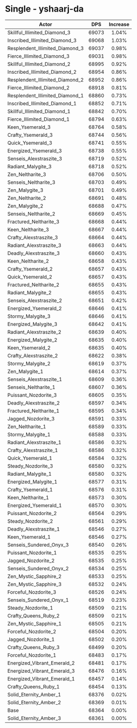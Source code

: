 # Single - yshaarj-da
| Actor | DPS | Increase |
|---|:---:|:---:|
|Skillful_Illimited_Diamond_3|69073|1.04%|
|Inscribed_Illimited_Diamond_3|69068|1.03%|
|Resplendent_Illimited_Diamond_3|69037|0.98%|
|Fierce_Illimited_Diamond_3|69031|0.98%|
|Skillful_Illimited_Diamond_2|68995|0.92%|
|Inscribed_Illimited_Diamond_2|68954|0.86%|
|Resplendent_Illimited_Diamond_2|68952|0.86%|
|Fierce_Illimited_Diamond_2|68918|0.81%|
|Resplendent_Illimited_Diamond_1|68860|0.73%|
|Inscribed_Illimited_Diamond_1|68852|0.71%|
|Skillful_Illimited_Diamond_1|68842|0.70%|
|Fierce_Illimited_Diamond_1|68794|0.63%|
|Keen_Ysemerald_3|68764|0.58%|
|Crafty_Ysemerald_3|68744|0.56%|
|Quick_Ysemerald_3|68741|0.55%|
|Energized_Ysemerald_3|68738|0.55%|
|Senseis_Alexstraszite_3|68719|0.52%|
|Radiant_Malygite_3|68718|0.52%|
|Zen_Neltharite_3|68706|0.50%|
|Senseis_Neltharite_3|68703|0.49%|
|Zen_Malygite_3|68701|0.49%|
|Zen_Neltharite_2|68691|0.48%|
|Zen_Malygite_2|68688|0.47%|
|Senseis_Neltharite_2|68669|0.45%|
|Fractured_Neltharite_3|68668|0.44%|
|Keen_Neltharite_3|68667|0.44%|
|Crafty_Alexstraszite_3|68664|0.44%|
|Radiant_Alexstraszite_3|68663|0.44%|
|Deadly_Alexstraszite_3|68660|0.43%|
|Keen_Neltharite_2|68658|0.43%|
|Crafty_Ysemerald_2|68657|0.43%|
|Quick_Ysemerald_2|68657|0.43%|
|Fractured_Neltharite_2|68655|0.43%|
|Radiant_Malygite_2|68655|0.43%|
|Senseis_Alexstraszite_2|68651|0.42%|
|Energized_Ysemerald_2|68646|0.41%|
|Stormy_Malygite_3|68646|0.41%|
|Energized_Malygite_3|68642|0.41%|
|Radiant_Alexstraszite_2|68639|0.40%|
|Energized_Malygite_2|68635|0.40%|
|Keen_Ysemerald_2|68635|0.40%|
|Crafty_Alexstraszite_2|68622|0.38%|
|Stormy_Malygite_2|68619|0.37%|
|Zen_Malygite_1|68614|0.37%|
|Senseis_Alexstraszite_1|68609|0.36%|
|Senseis_Neltharite_1|68607|0.36%|
|Puissant_Nozdorite_3|68605|0.35%|
|Deadly_Alexstraszite_2|68597|0.34%|
|Fractured_Neltharite_1|68595|0.34%|
|Jagged_Nozdorite_3|68591|0.33%|
|Zen_Neltharite_1|68589|0.33%|
|Stormy_Malygite_1|68588|0.33%|
|Radiant_Alexstraszite_1|68586|0.32%|
|Crafty_Alexstraszite_1|68586|0.32%|
|Quick_Ysemerald_1|68584|0.32%|
|Steady_Nozdorite_3|68580|0.32%|
|Radiant_Malygite_1|68580|0.32%|
|Energized_Malygite_1|68577|0.31%|
|Crafty_Ysemerald_1|68576|0.31%|
|Keen_Neltharite_1|68573|0.30%|
|Energized_Ysemerald_1|68570|0.30%|
|Puissant_Nozdorite_2|68564|0.29%|
|Steady_Nozdorite_2|68561|0.29%|
|Deadly_Alexstraszite_1|68546|0.27%|
|Keen_Ysemerald_1|68546|0.27%|
|Senseis_Sundered_Onyx_3|68540|0.26%|
|Puissant_Nozdorite_1|68535|0.25%|
|Jagged_Nozdorite_2|68535|0.25%|
|Senseis_Sundered_Onyx_2|68534|0.25%|
|Zen_Mystic_Sapphire_2|68533|0.25%|
|Zen_Mystic_Sapphire_3|68532|0.24%|
|Forceful_Nozdorite_3|68526|0.24%|
|Senseis_Sundered_Onyx_1|68519|0.23%|
|Steady_Nozdorite_1|68509|0.21%|
|Crafty_Queens_Ruby_2|68509|0.21%|
|Zen_Mystic_Sapphire_1|68505|0.21%|
|Forceful_Nozdorite_2|68504|0.20%|
|Jagged_Nozdorite_1|68502|0.20%|
|Crafty_Queens_Ruby_3|68499|0.20%|
|Forceful_Nozdorite_1|68483|0.17%|
|Energized_Vibrant_Emerald_2|68481|0.17%|
|Energized_Vibrant_Emerald_3|68476|0.16%|
|Energized_Vibrant_Emerald_1|68457|0.14%|
|Crafty_Queens_Ruby_1|68454|0.13%|
|Solid_Eternity_Amber_1|68376|0.02%|
|Solid_Eternity_Amber_2|68369|0.01%|
|Base|68364|0.00%|
|Solid_Eternity_Amber_3|68361|0.00%|

